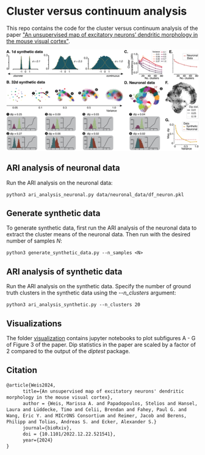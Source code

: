 # Cluster versus continuum analysis

This repo contains the code for the cluster versus continuum analysis of the paper ["An unsupervised map of excitatory neurons’ dendritic morphology in the mouse visual cortex"](https://doi.org/10.1101/2022.12.22.521541).

![Figure 3](Fig3.png?raw=true "Title")

## ARI analysis of neuronal data
Run the ARI analysis on the neuronal data:
```
python3 ari_analysis_neuronal.py data/neuronal_data/df_neuron.pkl
```

## Generate synthetic data
To generate synthetic data, first run the ARI analysis of the neuronal data to extract the cluster means of the neuronal data. 
Then run with the desired number of samples *N*: 
```
python3 generate_synthetic_data.py --n_samples <N>
```

## ARI analysis of synthetic data
Run the ARI analysis on the synthetic data. Specify the number of ground truth clusters in the synthetic data using the *--n_clusters* argument:
```
python3 ari_analysis_synthetic.py --n_clusters 20
```

## Visualizations
The folder [visualization](https://github.com/marissaweis/cluster_vs_continuum/blob/main/visualization/) contains jupyter notebooks to plot subfigures A - G of Figure 3 of the paper.
Dip statistics in the paper are scaled by a factor of 2 compared to the output of the *diptest* package.


## Citation
```
@article{Weis2024,
      title={An unsupervised map of excitatory neurons' dendritic morphology in the mouse visual cortex},
      author = {Weis, Marissa A. and Papadopoulos, Stelios and Hansel, Laura and Lüddecke, Timo and Celii, Brendan and Fahey, Paul G. and Wang, Eric Y. and MICrONS Consortium and Reimer, Jacob and Berens, Philipp and Tolias, Andreas S. and Ecker, Alexander S.}
      journal={bioRxiv},
      doi = {10.1101/2022.12.22.521541},
      year={2024}
}
```
